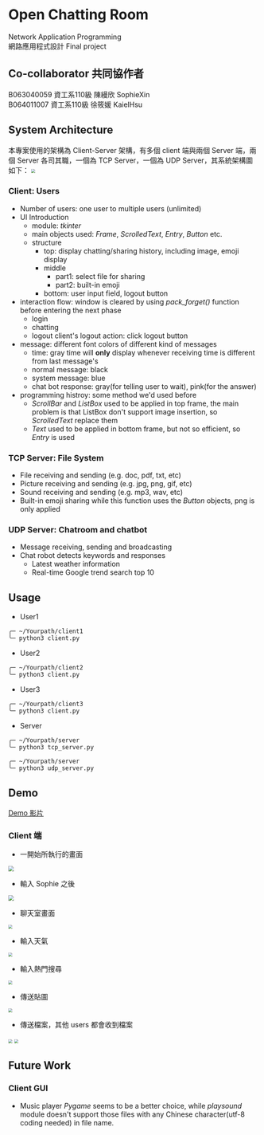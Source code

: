 # Open Chatting Room

Network Application Programming <br>
網路應用程式設計 Final project

## Co-collaborator 共同協作者

B063040059 資工系110級 陳縵欣 SophieXin <br>
B064011007 資工系110級 徐筱媛 KaielHsu


## System Architecture
本專案使用的架構為 Client-Server 架構，有多個 client 端與兩個 Server 端，兩個 Server 各司其職，一個為 TCP Server，一個為 UDP Server，其系統架構圖如下：
<img src="./demo/ofVAVOF.png" style="zoom: 50%;" />


### Client: Users
* Number of users: one user to multiple users (unlimited)
* UI Introduction
    * module: *tkinter*
    * main objects used: *Frame*, *ScrolledText*, *Entry*, *Button* etc.
    * structure
        * top: display chatting/sharing history, including image, emoji display
        * middle
            * part1: select file for sharing
            * part2: built-in emoji
        * bottom: user input field, logout button
* interaction flow: window is cleared by using *pack_forget()* function before entering the next phase
	* login
	* chatting
	* logout
		client's logout action: click logout button
* message: different font colors of different kind of messages
	* time: gray
	time will **only** display whenever receiving time is different from last message's
	* normal message: black
	* system message: blue
	* chat bot response: gray(for telling user to wait), pink(for the answer)
* programming histroy: some method we'd used before
    * *ScrollBar* and *ListBox*
    used to be applied in top frame, the main problem is that ListBox don't support image insertion, so *ScrolledText* replace them
    * *Text*
    used to be applied in bottom frame, but not so efficient, so *Entry* is used

### TCP Server: File System
* File receiving and sending (e.g. doc, pdf, txt, etc)
* Picture receiving and sending (e.g. jpg, png, gif, etc)
* Sound receiving and sending (e.g. mp3, wav, etc)
* Built-in emoji sharing
    while this function uses the *Button* objects, png is only applied


### UDP Server: Chatroom and chatbot
* Message receiving, sending and broadcasting
* Chat robot detects keywords and responses
    * Latest weather information
    * Real-time Google trend search top 10

## Usage
* User1
```
╭─ ~/Yourpath/client1
╰─ python3 client.py
```
* User2
```
╭─ ~/Yourpath/client2
╰─ python3 client.py
```
* User3
```
╭─ ~/Yourpath/client3
╰─ python3 client.py
```
* Server
```
╭─ ~/Yourpath/server
╰─ python3 tcp_server.py

╭─ ~/Yourpath/server
╰─ python3 udp_server.py
```

## Demo
[Demo 影片](https://www.youtube.com/watch?v=Zzy99qyFt9M)

### Client 端
* 一開始所執行的畫面
<img src="./demo/OlFy4fu.png" style="zoom:67%;" />

* 輸入 Sophie 之後
<img src="./demo/CiPbvOB.png" style="zoom:67%;" />

* 聊天室畫面
<img src="./demo/NGg9XRU.png" style="zoom:50%;" />

* 輸入天氣
<img src="./demo/hsG0qnP.png" style="zoom:50%;" />

* 輸入熱門搜尋
<img src="./demo/ehyrgXE.png" style="zoom:50%;" />

* 傳送貼圖
<img src="./demo/6iwgWT9.png" style="zoom:50%;" />

* 傳送檔案，其他 users 都會收到檔案
<img src="./demo/9wtgKW1.png" style="zoom: 50%;" />
<img src="./demo/KixhVmc.png" style="zoom: 50%;" />


## Future Work
### Client GUI
* Music player
	*Pygame* seems to be a better choice, while *playsound* module doesn't support those files with any Chinese character(utf-8 coding needed) in file name.
